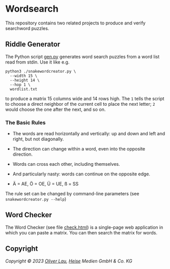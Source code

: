 # Wordsearch

This repository contains two related projects to produce and verify searchword puzzles.

## Riddle Generator

The Python script [gen.py](https://github.com/607011/wordsearch/blob/main/gen.py) generates word search puzzles from a word list read from stdin. Use it like e.g.

```
python3 ./snakewordcreator.py \
  --width 15 \
  --height 14 \
  --hop 1 \
  wordlist.txt
```

to produce a matrix 15 columns wide and 14 rows high. The `1` tells the script to choose a direct neighbor of the current cell to place the next letter; `2` would choose the one after the next, and so on.

### The Basic Rules

- The words are read horizontally and vertically: up and down and left and right, but not diagonally.

- The direction can change within a word, even into the opposite direction.

- Words can cross each other, including themselves.

- And particularly nasty: words can continue on the opposite edge.

- Ä = AE, Ö = OE, Ü = UE, ß = SS


The rule set can be changed by command-line parameters (see `snakewordcreator.py --help`)

## Word Checker

The Word Checker (see file [check.html](https://github.com/607011/wordsearch/blob/main/check.html)) is a single-page web application in which you can paste a matrix. You can then search the matrix for words.


## Copyright

_Copyright ©️ 2023 [Oliver Lau](mailto:ola@ct.de), [Heise](https://www.heise.de/) Medien GmbH & Co. KG_
